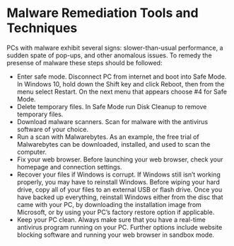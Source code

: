# Malware Remediation Tools and Techniques

PCs with malware exhibit several signs: slower-than-usual performance, a sudden spate of pop-ups, and other anomalous issues. To remedy the presense of malware these steps should be followed:

- Enter safe mode. Disconnect PC from internet and boot into Safe Mode. In Windows 10, hold down the Shift key and click Reboot, then from the menu select Restart. On the next menu that appears choose #4 for Safe Mode. 
- Delete temporary files. In Safe Mode run Disk Cleanup to remove temporary files. 
- Download malware scanners. Scan for malware with the  antivirus software of your choice.
- Run a scan with Malwarebytes. As an example, the free trial of Malwarebytes can be downloaded, installed, and used to scan the computer.
- Fix your web browser. Before launching your web browser, check your homepage and connection settings.
- Recover your files if Windows is corrupt. If Windows still isn’t working properly, you may have to reinstall Windows. Before wiping your hard drive, copy all of your files to an external USB or flash drive. Once you have backed up everything, reinstall Windows either from the disc that came with your PC, by downloading the installation image from Microsoft, or by using your PC’s factory restore option if applicable.
- Keep your PC clean. Always make sure that you have a real-time antivirus program running on your PC. Further options include website blocking software and running your web browser in sandbox mode.